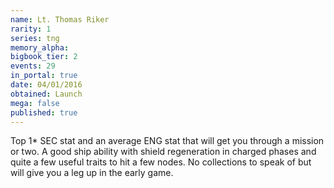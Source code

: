 ```yaml
---
name: Lt. Thomas Riker
rarity: 1
series: tng
memory_alpha:
bigbook_tier: 2
events: 29
in_portal: true
date: 04/01/2016
obtained: Launch
mega: false
published: true
---
```


Top 1* SEC stat and an average ENG stat that will get you through a mission or two. A good ship ability with shield regeneration in charged phases and quite a few useful traits to hit a few nodes. No collections to speak of but will give you a leg up in the early game.
